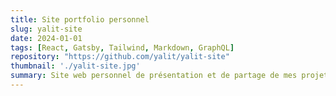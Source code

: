 ```yaml
---
title: Site portfolio personnel
slug: yalit-site
date: 2024-01-01
tags: [React, Gatsby, Tailwind, Markdown, GraphQL]
repository: "https://github.com/yalit/yalit-site"
thumbnail: './yalit-site.jpg'
summary: Site web personnel de présentation et de partage de mes projets. Utilisation d'un nouveau framework Gatsby, d'un design minimaliste et d'un contenu dynamique. L'idée est de partager mes projets, mes articles et mes idées en découvrant de nouveaux outils.
---
```

